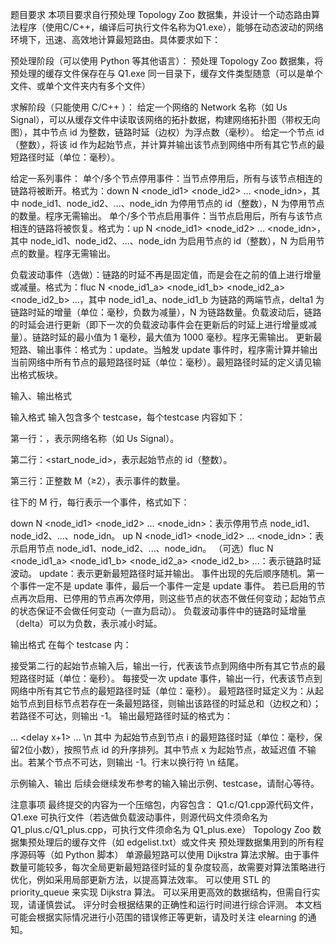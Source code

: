 题目要求
本项目要求自行预处理 Topology Zoo 数据集，并设计一个动态路由算法程序（使用C/C++，编译后可执行文件名称为Q1.exe），能够在动态波动的网络环境下，迅速、高效地计算最短路由。具体要求如下：

预处理阶段（可以使用 Python 等其他语言）：
预处理 Topology Zoo 数据集，将预处理的缓存文件保存在与 Q1.exe 同一目录下，缓存文件类型随意（可以是单个文件、或单个文件夹内有多个文件）

求解阶段（只能使用 C/C++ ）：
给定一个网络的 Network 名称（如 Us Signal），可以从缓存文件中读取该网络的拓扑数据，构建网络拓扑图（带权无向图），其中节点 id 为整数，链路时延（边权）为浮点数（毫秒）。
给定一个节点 id（整数），将该 id 作为起始节点，并计算并输出该节点到网络中所有其它节点的最短路径时延（单位：毫秒）。

给定一系列事件：
单个/多个节点停用事件：当节点停用后，所有与该节点相连的链路将被断开。格式为：down N <node_id1> <node_id2> ... <node_idn>，其中 node_id1、node_id2、...、node_idn 为停用节点的 id（整数），N 为停用节点的数量。程序无需输出。
单个/多个节点启用事件：当节点启用后，所有与该节点相连的链路将被恢复。格式为：up N <node_id1> <node_id2> ... <node_idn>，其中 node_id1、node_id2、...、node_idn 为启用节点的 id（整数），N 为启用节点的数量。程序无需输出。

负载波动事件（选做）：链路的时延不再是固定值，而是会在之前的值上进行增量或减量。格式为：fluc N <node_id1_a> <node_id1_b> <delta1> <node_id2_a> <node_id2_b> <delta2> ...，其中 node_id1_a、node_id1_b 为链路的两端节点，delta1 为链路时延的增量（单位：毫秒，负数为减量），N 为链路数量。负载波动后，链路的时延会进行更新（即下一次的负载波动事件会在更新后的时延上进行增量或减量）。链路时延的最小值为 1 毫秒，最大值为 1000 毫秒。程序无需输出。
更新最短路、输出事件：格式为：update。当触发 update 事件时，程序需计算并输出当前网络中所有节点的最短路径时延（单位：毫秒）。最短路径时延的定义请见输出格式板块。

输入、输出格式

输入格式
输入包含多个 testcase，每个testcase 内容如下：

第一行：<Network>，表示网络名称（如 Us Signal）。

第二行：<start_node_id>，表示起始节点的 id（整数）。

第三行：正整数 M（≥2），表示事件的数量。

往下的 M 行，每行表示一个事件，格式如下：

down N <node_id1> <node_id2> ... <node_idn>：表示停用节点 node_id1、node_id2、...、node_idn。
up N <node_id1> <node_id2> ... <node_idn>：表示启用节点 node_id1、node_id2、...、node_idn。
（可选）fluc N <node_id1_a> <node_id1_b> <delta1> <node_id2_a> <node_id2_b> <delta2> ...：表示链路时延波动。
update：表示更新最短路径时延并输出。
事件出现的先后顺序随机。第一个事件一定不是 update 事件，最后一个事件一定是 update 事件。
若已启用的节点再次启用、已停用的节点再次停用，则这些节点的状态不做任何变动；起始节点的状态保证不会做任何变动（一直为启动）。
负载波动事件中的链路时延增量（delta）可以为负数，表示减小时延。

输出格式
在每个 testcase 内：

接受第二行的起始节点输入后，输出一行，代表该节点到网络中所有其它节点的最短路径时延（单位：毫秒）。
每接受一次 update 事件，输出一行，代表该节点到网络中所有其它节点的最短路径时延（单位：毫秒）。
最短路径时延定义为：从起始节点到目标节点若存在一条最短路径，则输出该路径的时延总和（边权之和）；若路径不可达，则输出 -1。
输出最短路径时延的格式为：

<delay1> ... <delay x-1> <delay x+1> ... <delay n>\n
其中 <delay i> 为起始节点到节点 i 的最短路径时延（单位：毫秒，保留2位小数），按照节点 id 的升序排列。其中节点 x 为起始节点，故延迟值 <delay x> 不输出。若某个节点不可达，则输出 -1。行末以换行符 \n 结尾。

示例输入、输出
后续会继续发布参考的输入输出示例、testcase，请耐心等待。

注意事项
最终提交的内容为一个压缩包，内容包含：
Q1.c/Q1.cpp源代码文件，Q1.exe 可执行文件（若选做负载波动事件，则源代码文件须命名为 Q1_plus.c/Q1_plus.cpp，可执行文件须命名为 Q1_plus.exe）
Topology Zoo 数据集预处理后的缓存文件（如 edgelist.txt）或文件夹
预处理数据集用到的所有程序源码等（如 Python 脚本）
单源最短路可以使用 Dijkstra 算法求解。由于事件数量可能较多，每次全局更新最短路径时延的复杂度较高，故需要对算法策略进行优化，例如采用局部更新方法，以提高算法效率。
可以使用 STL 的 priority_queue 来实现 Dijkstra 算法。
可以采用更高效的数据结构，但需自行实现，请谨慎尝试。
评分时会根据结果的正确性和运行时间进行综合评测。
本文档可能会根据实际情况进行小范围的错误修正等更新，请及时关注 elearning 的通知。